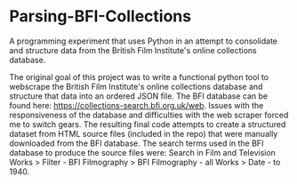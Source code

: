 # Parsing-BFI-Collections
A programming experiment that uses Python in an attempt to consolidate and structure data from the British Film Institute's online collections database.

The original goal of this project was to write a functional python tool to webscrape the British Film Institute's online collections database and structure that data into an ordered JSON file. The BFI database can be found here: https://collections-search.bfi.org.uk/web. Issues with the responsiveness of the database and difficulties with the web scraper forced me to switch gears. The resulting final code attempts to create a structured dataset from HTML source files (included in the repo) that were manually downloaded from the BFI database. The search terms used in the BFI database to produce the source files were: Search in Film and Television Works > Filter - BFI Filmography >  BFI Filmography - all Works > Date - to 1940.
